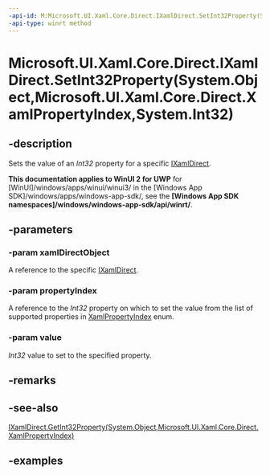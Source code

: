 ```yaml
---
-api-id: M:Microsoft.UI.Xaml.Core.Direct.IXamlDirect.SetInt32Property(System.Object,Microsoft.UI.Xaml.Core.Direct.XamlPropertyIndex,System.Int32)
-api-type: winrt method
---
```


# Microsoft.UI.Xaml.Core.Direct.IXamlDirect.SetInt32Property(System.Object,Microsoft.UI.Xaml.Core.Direct.XamlPropertyIndex,System.Int32)

<!--
public void SetInt32Property (object xamlDirectObject, Microsoft.UI.Xaml.Core.Direct.XamlPropertyIndex propertyIndex, int value);
-->

## -description

Sets the value of an *Int32* property for a specific [IXamlDirect](ixamldirect.md).

**This documentation applies to WinUI 2 for UWP** for [WinUI]/windows/apps/winui/winui3/ in the [Windows App SDK]/windows/apps/windows-app-sdk/, see the **[Windows App SDK namespaces]/windows/windows-app-sdk/api/winrt/**.

## -parameters

### -param xamlDirectObject

A reference to the specific [IXamlDirect](ixamldirect.md).

### -param propertyIndex

A reference to the *Int32* property on which to set the value from the list of supported properties in [XamlPropertyIndex](xamlpropertyindex.md) enum.

### -param value

*Int32* value to set to the specified property.

## -remarks

## -see-also

[IXamlDirect.GetInt32Property(System.Object,Microsoft.UI.Xaml.Core.Direct.XamlPropertyIndex)](ixamldirect_getint32property_524903717.md)

## -examples
